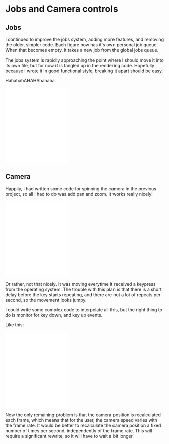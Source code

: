 # Jobs and Camera controls

## Jobs

I continued to improve the jobs system, adding more features, and removing the older, simpler code.  Each figure now has it's own personal job queue.  When that becomes empty, it takes a new job from the global jobs queue.

The jobs system is rapidly approaching the point where I should move it into its own file, but for now it is tangled up in the rendering code.  Hopefully because I wrote it in good functional style, breaking it apart should be easy.

HahahahAHAHAhahaha

<embed src="2pickingup.mov" width="200" height="240" controller="true">

## Camera

Happily, I had written some code for spinning the camera in the previous project, so all I had to do was add pan and zoom.  It works really nicely!

<embed src="2camera.mov" width="200" height="240" controller="true">

Or rather, not that nicely.  It was moving everytime it received a keypress from the operating system.  The trouble with this plan is that there is a short delay before the key starts repeating, and there are not a lot of repeats per second, so the movement looks jumpy.

I could write some complex code to interpolate all this, but the right thing to do is monitor for key down, and key up events.

Like this:

<embed src="2smoothcamera.mov" width="200" height="240" controller="true">

Now the only remaining problem is that the camera position is recalculated each frame, which means that for the user, the camera speed varies with the frame rate.  It would be better to recalculate the camera position a fixed number of times per second, independently of the frame rate.  This will require a significant rewrite, so it will have to wait a bit longer.
